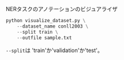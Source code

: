 NERタスクのアノテーションのビジュアライザ

```python
python visualize_dataset.py \
    --dataset_name conll2003 \
    --split train \
    --outfile sample.txt
```

`--split`は 'train'か'validation'か'test'。